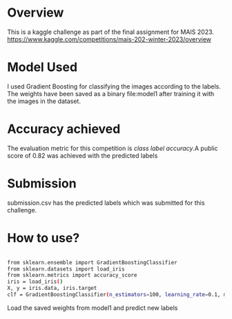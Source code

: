 # Overview
This is a kaggle challenge as part of the final assignment for MAIS 2023.
https://www.kaggle.com/competitions/mais-202-winter-2023/overview

# Model Used
I used Gradient Boosting for classifying the images according to the labels. The weights have been saved as a binary file:model1 after training it with the images in the dataset.

# Accuracy achieved
The evaluation metric for this competition is *class label accuracy*.A public score of 0.82 was achieved with the predicted labels

# Submission
submission.csv has the predicted labels which was submitted for this challenge.

# How to use?

```bash

from sklearn.ensemble import GradientBoostingClassifier
from sklearn.datasets import load_iris
from sklearn.metrics import accuracy_score
iris = load_iris()
X, y = iris.data, iris.target
clf = GradientBoostingClassifier(n_estimators=100, learning_rate=0.1, max_depth=3)
```

Load the saved weights from model1 and predict new labels


